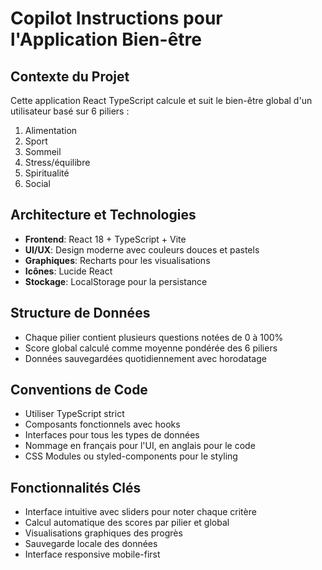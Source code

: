 # Copilot Instructions pour l'Application Bien-être

<!-- Use this file to provide workspace-specific custom instructions to Copilot. For more details, visit https://code.visualstudio.com/docs/copilot/copilot-customization#_use-a-githubcopilotinstructionsmd-file -->

## Contexte du Projet
Cette application React TypeScript calcule et suit le bien-être global d'un utilisateur basé sur 6 piliers :
1. Alimentation
2. Sport 
3. Sommeil
4. Stress/équilibre
5. Spiritualité
6. Social

## Architecture et Technologies
- **Frontend**: React 18 + TypeScript + Vite
- **UI/UX**: Design moderne avec couleurs douces et pastels
- **Graphiques**: Recharts pour les visualisations
- **Icônes**: Lucide React
- **Stockage**: LocalStorage pour la persistance

## Structure de Données
- Chaque pilier contient plusieurs questions notées de 0 à 100%
- Score global calculé comme moyenne pondérée des 6 piliers
- Données sauvegardées quotidiennement avec horodatage

## Conventions de Code
- Utiliser TypeScript strict
- Composants fonctionnels avec hooks
- Interfaces pour tous les types de données
- Nommage en français pour l'UI, en anglais pour le code
- CSS Modules ou styled-components pour le styling

## Fonctionnalités Clés
- Interface intuitive avec sliders pour noter chaque critère
- Calcul automatique des scores par pilier et global
- Visualisations graphiques des progrès
- Sauvegarde locale des données
- Interface responsive mobile-first
